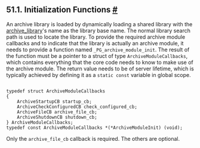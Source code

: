 ## 51.1. Initialization Functions [#](#ARCHIVE-MODULE-INIT)

An archive library is loaded by dynamically loading a shared library with the [archive\_library](runtime-config-wal.html#GUC-ARCHIVE-LIBRARY)'s name as the library base name. The normal library search path is used to locate the library. To provide the required archive module callbacks and to indicate that the library is actually an archive module, it needs to provide a function named `_PG_archive_module_init`. The result of the function must be a pointer to a struct of type `ArchiveModuleCallbacks`, which contains everything that the core code needs to know to make use of the archive module. The return value needs to be of server lifetime, which is typically achieved by defining it as a `static const` variable in global scope.

```

typedef struct ArchiveModuleCallbacks
{
    ArchiveStartupCB startup_cb;
    ArchiveCheckConfiguredCB check_configured_cb;
    ArchiveFileCB archive_file_cb;
    ArchiveShutdownCB shutdown_cb;
} ArchiveModuleCallbacks;
typedef const ArchiveModuleCallbacks *(*ArchiveModuleInit) (void);
```

Only the `archive_file_cb` callback is required. The others are optional.